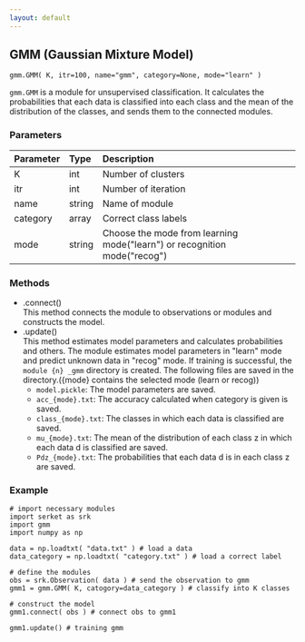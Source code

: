 ```yaml
---
layout: default
---
```

## GMM (Gaussian Mixture Model)

```
gmm.GMM( K, itr=100, name="gmm", category=None, mode="learn" )
```

`gmm.GMM` is a module for unsupervised classification.
It calculates the probabilities that each data is classified into each class and the mean of the distribution of the classes, 
and sends them to the connected modules.

  
### Parameters

| Parameter | Type | Description |
|:----------|:-----|:------------|
| K         | int | Number of clusters |
| itr       | int | Number of iteration |
| name      | string | Name of module |
| category  | array | Correct class labels |
| mode      | string | Choose the mode from learning mode("learn") or recognition mode("recog") |

  
### Methods

- .connect()  
This method connects the module to observations or modules and constructs the model.
- .update()  
This method estimates model parameters and calculates probabilities and others.
The module estimates model parameters in "learn" mode and predict unknown data in "recog" mode.
If training is successful, the `module {n} _gmm` directory is created.
The following files are saved in the directory.({mode} contains the selected mode (learn or recog))
    - `model.pickle`: The model parameters are saved.
    - `acc_{mode}.txt`: The accuracy calculated when category is given is saved.
    - `class_{mode}.txt`: The classes in which each data is classified are saved.
    - `mu_{mode}.txt`: The mean of the distribution of each class z in which each data d is classified are saved.
    - `Pdz_{mode}.txt`: The probabilities that each data d is in each class z are saved.  

  
### Example

```
# import necessary modules
import serket as srk
import gmm
import numpy as np

data = np.loadtxt( "data.txt" ) # load a data
data_category = np.loadtxt( "category.txt" ) # load a correct label

# define the modules
obs = srk.Observation( data ) # send the observation to gmm
gmm1 = gmm.GMM( K, catogory=data_category ) # classify into K classes

# construct the model
gmm1.connect( obs ) # connect obs to gmm1

gmm1.update() # training gmm
```